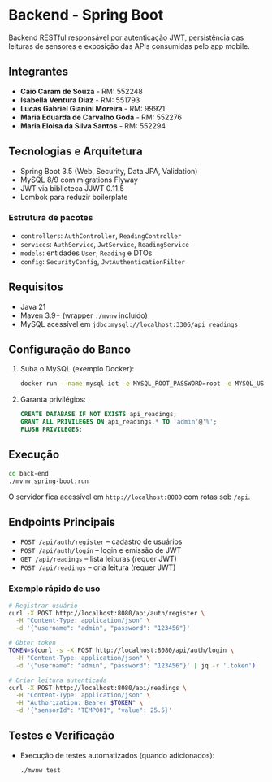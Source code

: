 # Backend - Spring Boot

Backend RESTful responsável por autenticação JWT, persistência das leituras de sensores e exposição das APIs consumidas pelo app mobile.

## Integrantes

- **Caio Caram de Souza** - RM: 552248
- **Isabella Ventura Diaz** - RM: 551793
- **Lucas Gabriel Gianini Moreira** - RM: 99921
- **Maria Eduarda de Carvalho Goda** - RM: 552276
- **Maria Eloisa da Silva Santos** - RM: 552294

## Tecnologias e Arquitetura

- Spring Boot 3.5 (Web, Security, Data JPA, Validation)
- MySQL 8/9 com migrations Flyway
- JWT via biblioteca JJWT 0.11.5
- Lombok para reduzir boilerplate

### Estrutura de pacotes

- `controllers`: `AuthController`, `ReadingController`
- `services`: `AuthService`, `JwtService`, `ReadingService`
- `models`: entidades `User`, `Reading` e DTOs
- `config`: `SecurityConfig`, `JwtAuthenticationFilter`

## Requisitos

- Java 21
- Maven 3.9+ (wrapper `./mvnw` incluído)
- MySQL acessível em `jdbc:mysql://localhost:3306/api_readings`

## Configuração do Banco

1. Suba o MySQL (exemplo Docker):
   ```bash
   docker run --name mysql-iot -e MYSQL_ROOT_PASSWORD=root -e MYSQL_USER=admin -e MYSQL_PASSWORD=root -p 3306:3306 -d mysql:8
   ```
2. Garanta privilégios:
   ```sql
   CREATE DATABASE IF NOT EXISTS api_readings;
   GRANT ALL PRIVILEGES ON api_readings.* TO 'admin'@'%';
   FLUSH PRIVILEGES;
   ```

## Execução

```bash
cd back-end
./mvnw spring-boot:run
```

O servidor fica acessível em `http://localhost:8080` com rotas sob `/api`.

## Endpoints Principais

- `POST /api/auth/register` – cadastro de usuários
- `POST /api/auth/login` – login e emissão de JWT
- `GET /api/readings` – lista leituras (requer JWT)
- `POST /api/readings` – cria leitura (requer JWT)

### Exemplo rápido de uso

```bash
# Registrar usuário
curl -X POST http://localhost:8080/api/auth/register \
  -H "Content-Type: application/json" \
  -d '{"username": "admin", "password": "123456"}'

# Obter token
TOKEN=$(curl -s -X POST http://localhost:8080/api/auth/login \
  -H "Content-Type: application/json" \
  -d '{"username": "admin", "password": "123456"}' | jq -r '.token')

# Criar leitura autenticada
curl -X POST http://localhost:8080/api/readings \
  -H "Content-Type: application/json" \
  -H "Authorization: Bearer $TOKEN" \
  -d '{"sensorId": "TEMP001", "value": 25.5}'
```

## Testes e Verificação

- Execução de testes automatizados (quando adicionados):
  ```bash
  ./mvnw test
  ```